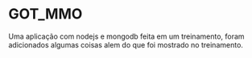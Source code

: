 # GOT_MMO
Uma aplicação com nodejs e mongodb feita em um treinamento, foram adicionados algumas coisas alem do que foi mostrado no treinamento.

